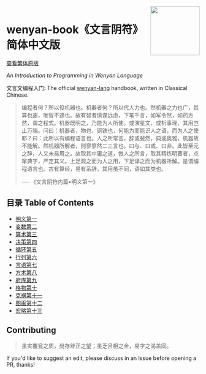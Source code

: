 <img src="assets/wy-logo.svg" align="right" width="128" height="128"/>

# wenyan-book《文言阴符》简体中文版

[查看繁体原版](https://book.wy-lang.org/)

*An Introduction to Programming in Wenyan Language*

文言文编程入门: The official [wenyan-lang](https://wy-lang.org) handbook, written in Classical Chinese.

> 编程者何？所以役机器也。机器者何？所以代人力也。然机器之力也广，其算也速，唯智不逮也。故有智者慎谋远虑，下笔千言，如军令然，如药方然，谓之程式。机器既明之，乃能为人所使。或演星文，或析事理，其用岂止万端。问曰：机器者，物也，铜铁也，何能为而能识人之语，而为人之使耶？曰：此所以有编程语言也。人之所常言，辞或斐然，典或奥雅，机器故不能解。然机器所解者，则寥寥然二三言也。曰与、曰或、曰非。此皆至元之辞，人又未易用之。故取其中庸之道，倣人之所言，取其精炼明要者，点窜典字，严定其义。上足观之而为人之用，下足译之而为机器所解。是谓编程语言也。古有算经，易有系辞，其用虽不同，语如其类也。
> 
> ── 《文言阴符内篇•明义第一》

## 目录 Table of Contents

- [明义第一](./01%20明义第一)
- [变数第二](./02%20变数第二)
- [算术第三](./03%20算术第三)
- [决策第四](./04%20决策第四)
- [循环第五](./05%20循环第五)
- [行列第六](./06%20行列第六)
- [言语第七](./07%20言语第七)
- [方术第八](./08%20方术第八)
- [府库第九](./09%20府库第九)
- [格物第十](./10%20格物第十)
- [克祸第十一](./11%20克祸第十一)
- [图画第十二](./12%20图画第十二)
- [宏略第十三](./13%20宏略第十三)

## Contributing

> 虽实覆瓮之质，尚存斧正之望；虽乏吕相之金，易字之渴盖同。

If you'd like to suggest an edit, please discuss in an Issue before opening a PR, thanks!
